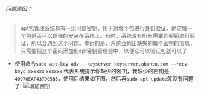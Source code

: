 ###### 问题原因：
> apt包管理系统具有一组可信密钥，用于对每个包进行身份验证，确定每一个包是否可以信任的安装在系统上。有时，系统没有所有需要的密钥进行验证，所以会遇到这个问题。幸运的是，系统会列出缺失的每个密钥的信息，只需要把这个密码添加到apt密钥管理器中，以便它可以验证包就可以了.


* 使用命令`sudo apt-key adv --keyserver keyserver.ubuntu.com --recv-keys xxxxxx`
`xxxxxx` 代表系统提示你缺少的密钥，我缺少的密钥是`40976EAF437D05B5`，使用后结果如下图，然后再`sudo apt update`就没有问题了.
![增加密钥](http://blog.blianb.com/wp-content/uploads/2017/03/public_key.png)